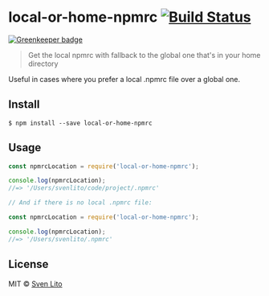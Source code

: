# local-or-home-npmrc [![Build Status](https://travis-ci.org/svnlto/local-or-home-npmrc.svg?branch=master)](https://travis-ci.org/svnlto/local-or-home-npmrc)

[![Greenkeeper badge](https://badges.greenkeeper.io/svnlto/local-or-home-npmrc.svg)](https://greenkeeper.io/)

> Get the local npmrc with fallback to the global one that's in your home directory

Useful in cases where you prefer a local .npmrc file over a global one.


## Install

```
$ npm install --save local-or-home-npmrc
```


## Usage

```js
const npmrcLocation = require('local-or-home-npmrc');

console.log(npmrcLocation);
//=> '/Users/svenlito/code/project/.npmrc'

// And if there is no local .npmrc file:

const npmrcLocation = require('local-or-home-npmrc');

console.log(npmrcLocation);
//=> '/Users/svenlito/.npmrc'

```


## License

MIT © [Sven Lito](https://svenlito.com)
